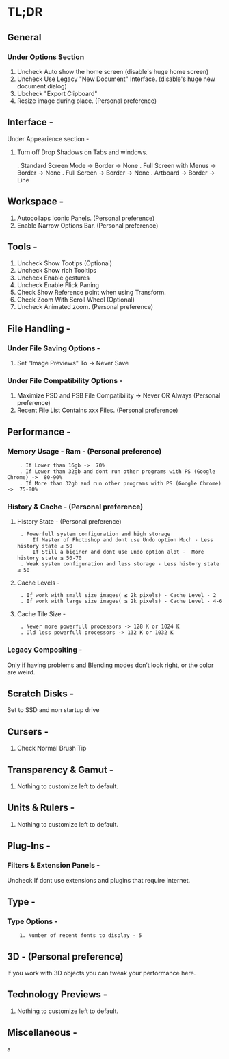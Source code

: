 # TL;DR

## General 
### Under Options Section
1. Uncheck Auto show the home screen (disable's huge home screen)
2. Uncheck Use Legacy "New Document" Interface. (disable's huge new document dialog)
3. Ubcheck "Export Clipboard"
4. Resize image during place. (Personal preference)

## Interface -
Under Appearience section - 
1. Turn off Drop Shadows on Tabs and windows. 

    . Standard Screen Mode -> Border -> None
    . Full Screen with Menus -> Border -> None
    . Full Screen -> Border -> None
    . Artboard -> Border -> Line

## Workspace - 

1. Autocollaps Iconic Panels. (Personal preference)
2. Enable Narrow Options Bar. (Personal preference)

## Tools  -

1. Uncheck Show Tootips (Optional)
2. Uncheck Show rich Tooltips
3. Uncheck Enable gestures
4. Uncheck Enable Flick Paning
5. Check Show Reference point when using Transform.
6. Check Zoom With Scroll Wheel (Optional)
7. Uncheck Animated zoom. (Personal preference)

## File Handling -
### Under File Saving Options - 

1. Set "Image Previews" To -> Never Save

### Under File Compatibility Options -

1. Maximize PSD and PSB File Compatibility -> Never OR Always (Personal preference)
2. Recent File List Contains xxx Files. (Personal preference)

## Performance - 
### Memory Usage - Ram - (Personal preference)

        . If Lower than 16gb ->  70%
        . If Lower than 32gb and dont run other programs with PS (Google Chrome) ->  80-90%
        . If More than 32gb and run other programs with PS (Google Chrome) ->  75-80%

### History & Cache - (Personal preference)
1. History State - (Personal preference)

        . Powerfull system configuration and high storage
            If Master of Photoshop and dont use Undo option Much - Less history state ≤ 50
            If Still a biginer and dont use Undo option alot -  More history state ≥ 50-70
        . Weak system configuration and less storage - Less history state ≤ 50

2. Cache Levels -

        . If work with small size images( ≤	2k pixels) - Cache Level - 2
        . If work with large size images( ≥	2k pixels) - Cache Level - 4-6

3. Cache Tile Size - 

        . Newer more powerfull processors -> 128 K or 1024 K
        . Old less powerfull processors -> 132 K or 1032 K

### Legacy Compositing - 

Only if having problems and Blending modes don’t look right, or the color are weird.

## Scratch Disks - 

Set to SSD and non startup drive

## Cursers - 

1. Check Normal Brush Tip

## Transparency & Gamut -

1. Nothing to customize left to default. 

## Units & Rulers -

1. Nothing to customize left to default. 

## Plug-Ins - 

### Filters & Extension Panels -

Uncheck If dont use extensions and plugins that require Internet.

## Type -

### Type Options -
        1. Number of recent fonts to display - 5

## 3D - (Personal preference)

If you work with 3D objects you can tweak your performance here.

## Technology Previews -
1. Nothing to customize left to default. 



## Miscellaneous -






a
